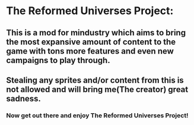 # The Reformed Universes Project:
## This is a mod for mindustry which aims to bring the most expansive amount of content to the game with tons more features and even new campaigns to play through.
## Stealing any sprites and/or content from this is not allowed and will bring me(The creator) great sadness.
### Now get out there and enjoy The Reformed Universes Project!
